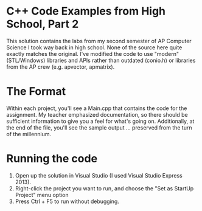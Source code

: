 C++ Code Examples from High School, Part 2
===========
This solution contains the labs from my second semester of AP Computer Science I took way back in high school. None of the source here quite exactly matches the original.
I've modified the code to use "modern" (STL/Windows) libraries and APIs rather than outdated (conio.h) or libraries from the AP crew (e.g. apvector, apmatrix).

The Format
===========
Within each project, you'll see a Main.cpp that contains the code for the assignment. My teacher emphasized documentation, so there should be sufficient information to 
give you a feel for what's going on. Additionally, at the end of the file, you'll see the sample output ... preserved from the turn of the millennium.

Running the code
===========
1. Open up the solution in Visual Studio (I used Visual Studio Express 2013).
2. Right-click the project you want to run, and choose the "Set as StartUp Project" menu option
3. Press Ctrl + F5 to run without debugging.